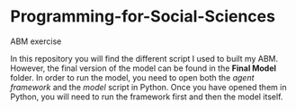# Programming-for-Social-Sciences
ABM exercise

In this repository you will find the different script I used to built my ABM. However, the final version of the model 
can be found in the __Final Model__ folder. In order to run the model, you need to open both the _agent framework_ and the _model_ script in Python.
Once you have opened them in Python, you will need to run the framework first and then the model itself.
